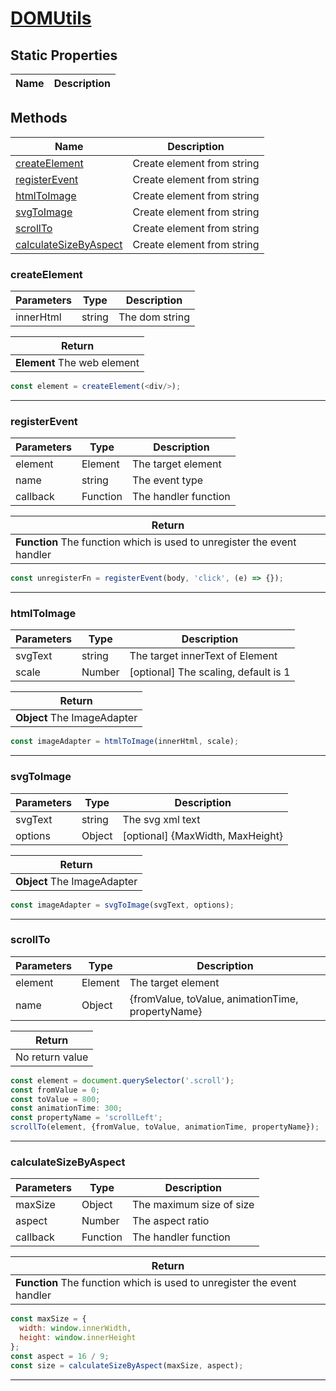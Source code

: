 # **[DOMUtils](../README.md)**

## **Static Properties**

| Name | Description |
|------|-------------|

## **Methods**

| Name | Description |
|------|-------------|
| [createElement](#createelement) | Create element from string |
| [registerEvent](#registerevent) | Create element from string |
| [htmlToImage](#htmltoimage) | Create element from string |
| [svgToImage](#svgtoimage) | Create element from string |
| [scrollTo](#scrollto) | Create element from string |
| [calculateSizeByAspect](#calculatesizebyaspect) | Create element from string |

### **createElement**

| Parameters | Type | Description |
|------------|------|-------------|
| innerHtml | string | The dom string |

| Return |
|--------|
| **Element** The web element |

```js
const element = createElement(<div/>);
```
---

### **registerEvent**

| Parameters | Type | Description |
|------------|------|-------------|
| element | Element | The target element |
| name | string | The event type |
| callback | Function | The handler function |

| Return |
|--------|
| **Function** The function which is used to unregister the event handler |

```js
const unregisterFn = registerEvent(body, 'click', (e) => {});
```
---

### **htmlToImage**

| Parameters | Type | Description |
|------------|------|-------------|
| svgText | string | The target innerText of Element |
| scale | Number | [optional] The scaling, default is 1 |

| Return |
|--------|
| **Object** The ImageAdapter |

```js
const imageAdapter = htmlToImage(innerHtml, scale);
```
---

### **svgToImage**

| Parameters | Type | Description |
|------------|------|-------------|
| svgText | string | The svg xml text |
| options | Object | [optional] {MaxWidth, MaxHeight} |

| Return |
|--------|
| **Object** The ImageAdapter |

```js
const imageAdapter = svgToImage(svgText, options);
```
---

### **scrollTo**

| Parameters | Type | Description |
|------------|------|-------------|
| element | Element | The target element |
| name | Object | {fromValue, toValue, animationTime, propertyName} |

| Return |
|--------|
| No return value |

```js
const element = document.querySelector('.scroll');
const fromValue = 0;
const toValue = 800;
const animationTime: 300;
const propertyName = 'scrollLeft';
scrollTo(element, {fromValue, toValue, animationTime, propertyName});
```
---

### **calculateSizeByAspect**

| Parameters | Type | Description |
|------------|------|-------------|
| maxSize | Object | The maximum size of size |
| aspect | Number | The aspect ratio |
| callback | Function | The handler function |

| Return |
|--------|
| **Function** The function which is used to unregister the event handler |

```js
const maxSize = {
  width: window.innerWidth,
  height: window.innerHeight
};
const aspect = 16 / 9;
const size = calculateSizeByAspect(maxSize, aspect);
```
---

